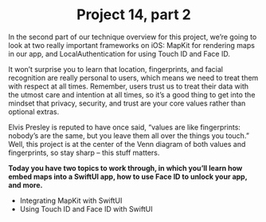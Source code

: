# <center> Project 14, part 2

In the second part of our technique overview for this project, we’re going to look at two really important frameworks on iOS: MapKit for rendering maps in our app, and LocalAuthentication for using Touch ID and Face ID.

It won’t surprise you to learn that location, fingerprints, and facial recognition are really personal to users, which means we need to treat them with respect at all times. Remember, users trust us to treat their data with the utmost care and intention at all times, so it’s a good thing to get into the mindset that privacy, security, and trust are your core values rather than optional extras.

Elvis Presley is reputed to have once said, “values are like fingerprints: nobody’s are the same, but you leave them all over the things you touch.” Well, this project is at the center of the Venn diagram of both values and fingerprints, so stay sharp – this stuff matters.

**Today you have two topics to work through, in which you’ll learn how embed maps into a SwiftUI app, how to use Face ID to unlock your app, and more.**

- Integrating MapKit with SwiftUI
- Using Touch ID and Face ID with SwiftUI

